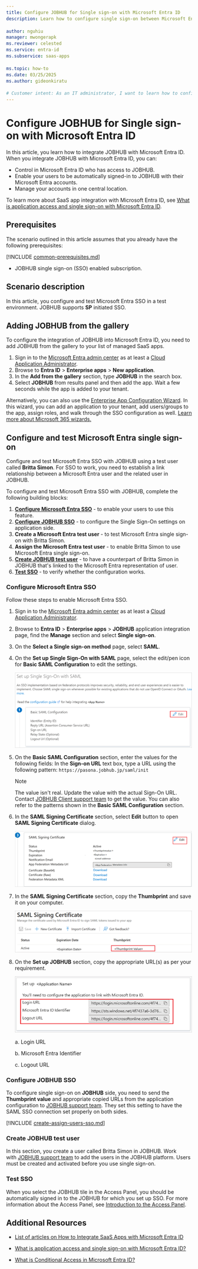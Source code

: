 ```yaml
---
title: Configure JOBHUB for Single sign-on with Microsoft Entra ID
description: Learn how to configure single sign-on between Microsoft Entra ID and JOBHUB.

author: nguhiu
manager: mwongerapk
ms.reviewer: celested
ms.service: entra-id
ms.subservice: saas-apps

ms.topic: how-to
ms.date: 03/25/2025
ms.author: gideonkiratu

# Customer intent: As an IT administrator, I want to learn how to configure single sign-on between Microsoft Entra ID and JOBHUB so that I can control who has access to JOBHUB, enable automatic sign-in with Microsoft Entra accounts, and manage my accounts in one central location.
---
```

# Configure JOBHUB for Single sign-on with Microsoft Entra ID

In this article,  you learn how to integrate JOBHUB with Microsoft Entra ID. When you integrate JOBHUB with Microsoft Entra ID, you can:

* Control in Microsoft Entra ID who has access to JOBHUB.
* Enable your users to be automatically signed-in to JOBHUB with their Microsoft Entra accounts.
* Manage your accounts in one central location.

To learn more about SaaS app integration with Microsoft Entra ID, see [What is application access and single sign-on with Microsoft Entra ID](~/identity/enterprise-apps/what-is-single-sign-on.md).

## Prerequisites
The scenario outlined in this article assumes that you already have the following prerequisites:

[!INCLUDE [common-prerequisites.md](~/identity/saas-apps/includes/common-prerequisites.md)]
* JOBHUB single sign-on (SSO) enabled subscription.

## Scenario description

In this article,  you configure and test Microsoft Entra SSO in a test environment. JOBHUB supports **SP** initiated SSO.

## Adding JOBHUB from the gallery

To configure the integration of JOBHUB into Microsoft Entra ID, you need to add JOBHUB from the gallery to your list of managed SaaS apps.

1. Sign in to the [Microsoft Entra admin center](https://entra.microsoft.com) as at least a [Cloud Application Administrator](~/identity/role-based-access-control/permissions-reference.md#cloud-application-administrator).
1. Browse to **Entra ID** > **Enterprise apps** > **New application**.
1. In the **Add from the gallery** section, type **JOBHUB** in the search box.
1. Select **JOBHUB** from results panel and then add the app. Wait a few seconds while the app is added to your tenant.

 Alternatively, you can also use the [Enterprise App Configuration Wizard](https://portal.office.com/AdminPortal/home?Q=Docs#/azureadappintegration). In this wizard, you can add an application to your tenant, add users/groups to the app, assign roles, and walk through the SSO configuration as well. [Learn more about Microsoft 365 wizards.](/microsoft-365/admin/misc/azure-ad-setup-guides)

<a name='configure-and-test-azure-ad-single-sign-on'></a>

## Configure and test Microsoft Entra single sign-on

Configure and test Microsoft Entra SSO with JOBHUB using a test user called **Britta Simon**. For SSO to work, you need to establish a link relationship between a Microsoft Entra user and the related user in JOBHUB.

To configure and test Microsoft Entra SSO with JOBHUB, complete the following building blocks:

1. **[Configure Microsoft Entra SSO](#configure-azure-ad-sso)** - to enable your users to use this feature.
2. **[Configure JOBHUB SSO](#configure-jobhub-sso)** - to configure the Single Sign-On settings on application side.
3. **Create a Microsoft Entra test user** - to test Microsoft Entra single sign-on with Britta Simon.
4. **Assign the Microsoft Entra test user** - to enable Britta Simon to use Microsoft Entra single sign-on.
5. **[Create JOBHUB test user](#create-jobhub-test-user)** - to have a counterpart of Britta Simon in JOBHUB that's linked to the Microsoft Entra representation of user.
6. **[Test SSO](#test-sso)** - to verify whether the configuration works.

<a name='configure-azure-ad-sso'></a>

### Configure Microsoft Entra SSO

Follow these steps to enable Microsoft Entra SSO.

1. Sign in to the [Microsoft Entra admin center](https://entra.microsoft.com) as at least a [Cloud Application Administrator](~/identity/role-based-access-control/permissions-reference.md#cloud-application-administrator).
1. Browse to **Entra ID** > **Enterprise apps** > **JOBHUB** application integration page, find the **Manage** section and select **Single sign-on**.
1. On the **Select a Single sign-on method** page, select **SAML**.
1. On the **Set up Single Sign-On with SAML** page, select the edit/pen icon for **Basic SAML Configuration** to edit the settings.

   ![Edit Basic SAML Configuration](common/edit-urls.png)

1. On the **Basic SAML Configuration** section, enter the values for the following fields:
    In the **Sign-on URL** text box, type a URL using the following pattern:
    `https://pasona.jobhub.jp/saml/init`

	> [!NOTE]
	> The value isn't real. Update the value with the actual Sign-On URL. Contact [JOBHUB Client support team](mailto:platform@pasonagroup.co.jp) to get the value. You can also refer to the patterns shown in the **Basic SAML Configuration** section.

1. In the **SAML Signing Certificate** section, select **Edit** button to open **SAML Signing Certificate** dialog.

	![Edit SAML Signing Certificate](common/edit-certificate.png)

1. In the **SAML Signing Certificate** section, copy the **Thumbprint** and save it on your computer.

    ![Copy Thumbprint value](common/copy-thumbprint.png)

1. On the **Set up JOBHUB** section, copy the appropriate URL(s) as per your requirement.

	![Copy configuration URLs](common/copy-configuration-urls.png)

	a. Login URL

	b. Microsoft Entra Identifier

	c. Logout URL

### Configure JOBHUB SSO

To configure single sign-on on **JOBHUB** side, you need to send the **Thumbprint value** and appropriate copied URLs from the application configuration to [JOBHUB support team](mailto:platform@pasonagroup.co.jp). They set this setting to have the SAML SSO connection set properly on both sides.

<a name='create-an-azure-ad-test-user'></a>

[!INCLUDE [create-assign-users-sso.md](~/identity/saas-apps/includes/create-assign-users-sso.md)]

### Create JOBHUB test user

In this section, you create a user called Britta Simon in JOBHUB. Work with [JOBHUB support team](mailto:platform@pasonagroup.co.jp) to add the users in the JOBHUB platform. Users must be created and activated before you use single sign-on.

### Test SSO

When you select the JOBHUB tile in the Access Panel, you should be automatically signed in to the JOBHUB for which you set up SSO. For more information about the Access Panel, see [Introduction to the Access Panel](https://support.microsoft.com/account-billing/sign-in-and-start-apps-from-the-my-apps-portal-2f3b1bae-0e5a-4a86-a33e-876fbd2a4510).

## Additional Resources

- [List of articles on How to Integrate SaaS Apps with Microsoft Entra ID](./tutorial-list.md)

- [What is application access and single sign-on with Microsoft Entra ID?](~/identity/enterprise-apps/what-is-single-sign-on.md)

- [What is Conditional Access in Microsoft Entra ID?](~/identity/conditional-access/overview.md)
